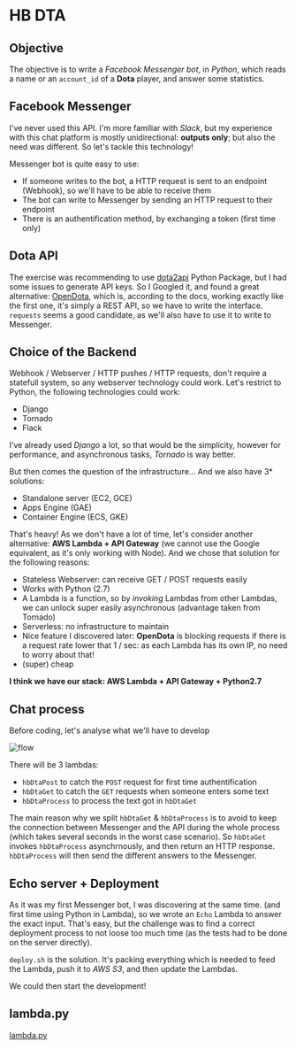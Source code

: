 # HB DTA

## Objective

The objective is to write a *Facebook Messenger bot*, in *Python*, which reads a name or an `account_id` of a **Dota** player, and answer some statistics.

## Facebook Messenger

I've never used this API. I'm more familiar with *Slack*, but my experience with this chat platform is mostly unidirectional: **outputs only**; but also the need was different. So let's tackle this technology!

Messenger bot is quite easy to use:
- If someone writes to the bot, a HTTP request is sent to an endpoint (Webhook), so we'll have to be able to receive them
- The bot can write to Messenger by sending an HTTP request to their endpoint
- There is an authentification method, by exchanging a token (first time only)

## Dota API

The exercise was recommending to use [dota2api](http://dota2api.readthedocs.io/en/latest/index.html) Python Package, but I had some issues to generate API keys. So I Googled it, and found a great alternative: [OpenDota](https://docs.opendota.com/), which is, according to the docs, working exactly like the first one, it's simply a REST API, so we have to write the interface. `requests` seems a good candidate, as we'll also have to use it to write to Messenger.

## Choice of the Backend

Webhook / Webserver / HTTP pushes / HTTP requests, don't require a statefull system, so any webserver technology could work. Let's restrict to Python, the following technologies could work:

- Django
- Tornado
- Flack

I've already used *Django* a lot, so that would be the simplicity, however for performance, and asynchronous tasks, *Tornado* is way better.

But then comes the question of the infrastructure... And we also have 3* solutions:

- Standalone server (EC2, GCE)
- Apps Engine (GAE)
- Container Engine (ECS, GKE)

That's heavy! As we don't have a lot of time, let's consider another alternative: **AWS Lambda + API Gateway** (we cannot use the Google equivalent, as it's only working with Node). And we chose that solution for the following reasons:

- Stateless Webserver: can receive GET / POST requests easily
- Works with Python (2.7)
- A Lambda is a function, so by *invoking* Lambdas from other Lambdas, we can unlock super easily asynchronous (advantage taken from Tornado)
- Serverless: no infrastructure to maintain
- Nice feature I discovered later: **OpenDota** is blocking requests if there is a request rate lower that 1 / sec: as each Lambda has its own IP, no need to worry about that!
- (super) cheap

**I think we have our stack: AWS Lambda + API Gateway + Python2.7**

## Chat process

Before coding, let's analyse what we'll have to develop

![flow](https://www.dropbox.com/s/iypbrdn87o7jszj/Screenshot%202017-03-27%2015.20.37.png?dl=1)

There will be 3 lambdas:

- `hbDtaPost` to catch the `POST` request for first time authentification
- `hbDtaGet` to catch the `GET` requests when someone enters some text
- `hbDtaProcess` to process the text got in `hbDtaGet`

The main reason why we split `hbDtaGet` & `hbDtaProcess` is to avoid to keep the connection between Messenger and the API during the whole process (which takes several seconds in the worst case scenario). So 
`hbDtaGet` invokes `hbDtaProcess` asynchrnously, and then return an HTTP response. `hbDtaProcess` will then send the different answers to the Messenger.

## Echo server + Deployment

As it was my first Messenger bot, I was discovering at the same time. (and first time using Python in Lambda), so we wrote an `Echo` Lambda to answer the exact input. That's easy, but the challenge was to find a correct deployment process to not loose too much time (as the tests had to be done on the server directly).

`deploy.sh` is the solution. It's packing everything which is needed to feed the Lambda, push it to *AWS S3*, and then update the Lambdas.

We could then start the development!

## lambda.py

[lambda.py](https://github.com/aeud/hb-dta/blob/master/lambda/api/lambda.py)